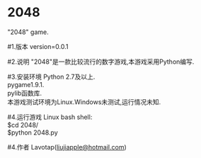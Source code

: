 # 2048
"2048" game.

#1.版本
version=0.0.1

#2.说明
"2048"是一款比较流行的数字游戏,本游戏采用Python编写.

#3.安装环境
Python 2.7及以上.<br/>
pygame1.9.1.<br/>
pylib函数库.<br/>
本游戏测试环境为Linux.Windows未测试,运行情况未知.

#4.运行游戏
Linux bash shell:<br/>
$cd 2048/<br/>
$python 2048.py

#4.作者
Lavotap(liujiapple@hotmail.com)

